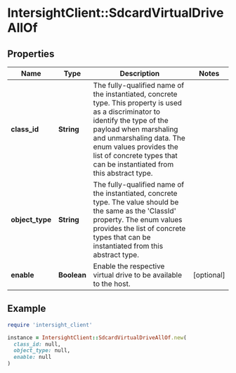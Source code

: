 # IntersightClient::SdcardVirtualDriveAllOf

## Properties

| Name | Type | Description | Notes |
| ---- | ---- | ----------- | ----- |
| **class_id** | **String** | The fully-qualified name of the instantiated, concrete type. This property is used as a discriminator to identify the type of the payload when marshaling and unmarshaling data. The enum values provides the list of concrete types that can be instantiated from this abstract type. |  |
| **object_type** | **String** | The fully-qualified name of the instantiated, concrete type. The value should be the same as the &#39;ClassId&#39; property. The enum values provides the list of concrete types that can be instantiated from this abstract type. |  |
| **enable** | **Boolean** | Enable the respective virtual drive to be available to the host. | [optional] |

## Example

```ruby
require 'intersight_client'

instance = IntersightClient::SdcardVirtualDriveAllOf.new(
  class_id: null,
  object_type: null,
  enable: null
)
```

